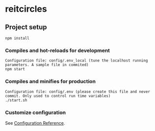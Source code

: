 # reitcircles

## Project setup
```
npm install
```

### Compiles and hot-reloads for development
```
Configuration file: config/.env_local (tune the localhost running parameters. A sample file in commited)
npm start
```

### Compiles and minifies for production
```
Configuration file: config/.env (please create this file and never commit. Only used to control run time variables)
./start.sh
```

### Customize configuration
See [Configuration Reference](https://cli.vuejs.org/config/).
